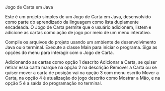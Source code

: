 Jogo de Carta em Java

Este é um projeto simples de um Jogo de Carta em Java, desenvolvido como parte do aprendizado da linguagem como lista duplamente encadeada. O Jogo de Carta permite que o usuário adicionem, listem e adicione as cartas como ação de jogo por meio de um menu interativo.

Compile os arquivos do projeto usando um ambiente de desenvolvimento Java ou o terminal. Execute a classe Main para iniciar o programa. Siga as opções do menu para interagir com o Jogo de Carta.

Adicionando as cartas como opção 1 descrito Adicionar a Carta, se quiser retirar essa carta marque na opção 2 na descrição Remover a Carta ou se quiser mover a carta de posição vai na opção 3 com menu escrito Mover a Carta, na opção 4 é atualização do jogo descrito como Mostrar a Mão, e na opção 5 é a saída do programação no terminal.
